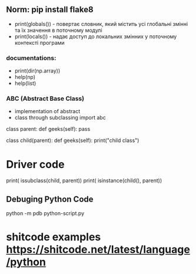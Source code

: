 ## Norm: pip install flake8

- print(globals()) -  повертає словник, який містить усі глобальні змінні та їх значення в поточному модулі
- print(locals()) - надає доступ до локальних змінних у поточному контексті програми


### documentations:
- print(dir(np.array))
- help(np)
- help(list)

### ABC (Abstract Base Class)
- implementation of abstract
- class through subclassing
import abc

class parent:
    def geeks(self):
        pass

class child(parent):
    def geeks(self):
        print("child class")
# Driver code
print( issubclass(child, parent))
print( isinstance(child(), parent))

## Debuging Python Code

python -m pdb python-script.py

# shitcode examples https://shitcode.net/latest/language/python
